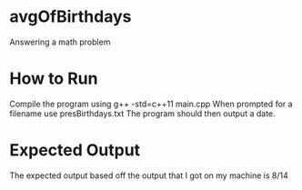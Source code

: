 # avgOfBirthdays
Answering a math problem

# How to Run
Compile the program using g++ -std=c++11 main.cpp
When prompted for a filename use presBirthdays.txt
The program should then output a date.

# Expected Output
The expected output based off the output that I got on my machine is 8/14
